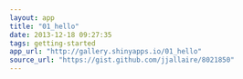 ```yaml
---
layout: app
title: "01_hello"
date: 2013-12-18 09:27:35
tags: getting-started
app_url: "http://gallery.shinyapps.io/01_hello"
source_url: "https://gist.github.com/jjallaire/8021850"
---
```



